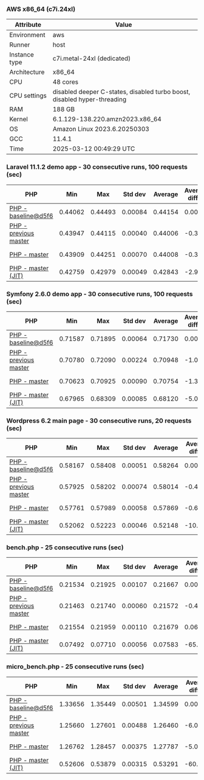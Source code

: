 ### AWS x86_64 (c7i.24xl)

|  Attribute    |     Value      |
|---------------|----------------|
| Environment   |aws|
| Runner        |host|
| Instance type |c7i.metal-24xl (dedicated)|
| Architecture  |x86_64
| CPU           |48 cores|
| CPU settings  |disabled deeper C-states, disabled turbo boost, disabled hyper-threading|
| RAM           |188 GB|
| Kernel        |6.1.129-138.220.amzn2023.x86_64|
| OS            |Amazon Linux 2023.6.20250303|
| GCC           |11.4.1|
| Time          |2025-03-12 00:49:29 UTC|

### Laravel 11.1.2 demo app - 30 consecutive runs, 100 requests (sec)

|     PHP     |     Min     |     Max     |    Std dev   |   Average  |  Average diff % |   Median   | Median diff % |     Memory    |
|-------------|-------------|-------------|--------------|------------|-----------------|------------|---------------|---------------|
|[PHP - baseline@d5f6](https://github.com/php/php-src/commit/d5f6e56610)|0.44062|0.44493|0.00084|0.44154|0.00%|0.44142|0.00%|41.86 MB|
|[PHP - previous master](https://github.com/php/php-src/commit/9d60dc16b8)|0.43947|0.44115|0.00040|0.44006|-0.34%|0.43995|-0.33%|41.86 MB|
|[PHP - master](https://github.com/php/php-src/commit/645cd6a5ad)|0.43909|0.44251|0.00070|0.44008|-0.33%|0.43998|-0.32%|41.86 MB|
|[PHP - master (JIT)](https://github.com/php/php-src/commit/645cd6a5ad)|0.42759|0.42979|0.00049|0.42843|-2.97%|0.42837|-2.96%|50.79 MB|

### Symfony 2.6.0 demo app - 30 consecutive runs, 100 requests (sec)

|     PHP     |     Min     |     Max     |    Std dev   |   Average  |  Average diff % |   Median   | Median diff % |     Memory    |
|-------------|-------------|-------------|--------------|------------|-----------------|------------|---------------|---------------|
|[PHP - baseline@d5f6](https://github.com/php/php-src/commit/d5f6e56610)|0.71587|0.71895|0.00064|0.71730|0.00%|0.71711|0.00%|37.39 MB|
|[PHP - previous master](https://github.com/php/php-src/commit/9d60dc16b8)|0.70780|0.72090|0.00224|0.70948|-1.09%|0.70904|-1.13%|37.55 MB|
|[PHP - master](https://github.com/php/php-src/commit/645cd6a5ad)|0.70623|0.70925|0.00090|0.70754|-1.36%|0.70746|-1.35%|37.55 MB|
|[PHP - master (JIT)](https://github.com/php/php-src/commit/645cd6a5ad)|0.67965|0.68309|0.00085|0.68120|-5.03%|0.68095|-5.04%|44.55 MB|

### Wordpress 6.2 main page - 30 consecutive runs, 20 requests (sec)

|     PHP     |     Min     |     Max     |    Std dev   |   Average  |  Average diff % |   Median   | Median diff % |     Memory    |
|-------------|-------------|-------------|--------------|------------|-----------------|------------|---------------|---------------|
|[PHP - baseline@d5f6](https://github.com/php/php-src/commit/d5f6e56610)|0.58167|0.58408|0.00051|0.58264|0.00%|0.58263|0.00%|43.01 MB|
|[PHP - previous master](https://github.com/php/php-src/commit/9d60dc16b8)|0.57925|0.58202|0.00074|0.58014|-0.43%|0.58000|-0.45%|42.93 MB|
|[PHP - master](https://github.com/php/php-src/commit/645cd6a5ad)|0.57761|0.57989|0.00058|0.57869|-0.68%|0.57863|-0.69%|42.93 MB|
|[PHP - master (JIT)](https://github.com/php/php-src/commit/645cd6a5ad)|0.52062|0.52223|0.00046|0.52148|-10.50%|0.52152|-10.49%|61.91 MB|

### bench.php - 25 consecutive runs (sec)

|     PHP     |     Min     |     Max     |    Std dev   |   Average  |  Average diff % |   Median   | Median diff % |     Memory    |
|-------------|-------------|-------------|--------------|------------|-----------------|------------|---------------|---------------|
|[PHP - baseline@d5f6](https://github.com/php/php-src/commit/d5f6e56610)|0.21534|0.21925|0.00107|0.21667|0.00%|0.21666|0.00%|26.18 MB|
|[PHP - previous master](https://github.com/php/php-src/commit/9d60dc16b8)|0.21463|0.21740|0.00060|0.21572|-0.44%|0.21566|-0.46%|26.27 MB|
|[PHP - master](https://github.com/php/php-src/commit/645cd6a5ad)|0.21554|0.21959|0.00110|0.21679|0.06%|0.21636|-0.13%|26.27 MB|
|[PHP - master (JIT)](https://github.com/php/php-src/commit/645cd6a5ad)|0.07492|0.07710|0.00056|0.07583|-65.00%|0.07567|-65.07%|27.37 MB|

### micro_bench.php - 25 consecutive runs (sec)

|     PHP     |     Min     |     Max     |    Std dev   |   Average  |  Average diff % |   Median   | Median diff % |     Memory    |
|-------------|-------------|-------------|--------------|------------|-----------------|------------|---------------|---------------|
|[PHP - baseline@d5f6](https://github.com/php/php-src/commit/d5f6e56610)|1.33656|1.35449|0.00501|1.34599|0.00%|1.34506|0.00%|20.44 MB|
|[PHP - previous master](https://github.com/php/php-src/commit/9d60dc16b8)|1.25660|1.27601|0.00488|1.26460|-6.05%|1.26413|-6.02%|20.53 MB|
|[PHP - master](https://github.com/php/php-src/commit/645cd6a5ad)|1.26762|1.28457|0.00375|1.27787|-5.06%|1.27813|-4.98%|20.53 MB|
|[PHP - master (JIT)](https://github.com/php/php-src/commit/645cd6a5ad)|0.52606|0.53879|0.00315|0.53291|-60.41%|0.53345|-60.34%|21.79 MB|
